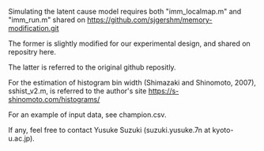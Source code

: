 Simulating the latent cause model requires both "imm_localmap.m" and "imm_run.m" shared on https://github.com/sjgershm/memory-modification.git

The former is slightly modified for our experimental design, and shared on repositry here.

The latter is referred to the original github repositly.

For the estimation of histogram bin width (Shimazaki and Shinomoto, 2007), sshist_v2.m, is referred to the author's site https://s-shinomoto.com/histograms/

For an example of input data, see champion.csv.

If any, feel free to contact Yusuke Suzuki (suzuki.yusuke.7n at kyoto-u.ac.jp).
